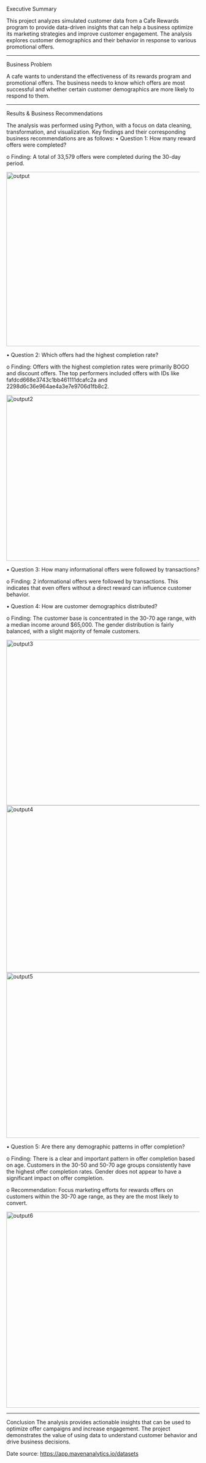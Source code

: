 
Executive Summary

This project analyzes simulated customer data from a Cafe Rewards program to provide data-driven insights that can help a business optimize its marketing strategies and improve customer engagement. The analysis explores customer demographics and their behavior in response to various promotional offers.
________________________________________
Business Problem

A cafe wants to understand the effectiveness of its rewards program and promotional offers. The business needs to know which offers are most successful and whether certain customer demographics are more likely to respond to them.
________________________________________
Results & Business Recommendations

The analysis was performed using Python, with a focus on data cleaning, transformation, and visualization. Key findings and their corresponding business recommendations are as follows:
•	Question 1: How many reward offers were completed?

o	Finding: A total of 33,579 offers were completed during the 30-day period.

 

<img width="589" height="455" alt="output" src="https://github.com/user-attachments/assets/72bee10d-89ec-4b02-ae08-280811b57857" />



•	Question 2: Which offers had the highest completion rate?

o	Finding: Offers with the highest completion rates were primarily BOGO and discount offers. The top performers included offers with IDs like fafdcd668e3743c1bb461111dcafc2a and 2298d6c36e964ae4a3e7e9706d1fb8c2.

 <img width="824" height="433" alt="output2" src="https://github.com/user-attachments/assets/fa6c95b3-d09d-491b-ac31-39d8d238ae99" />

•	Question 3: How many informational offers were followed by transactions?

o	Finding: 2 informational offers were followed by transactions. This indicates that even offers without a direct reward can influence customer behavior.

•	Question 4: How are customer demographics distributed?

o	Finding: The customer base is concentrated in the 30-70 age range, with a median income around $65,000. The gender distribution is fairly balanced, with a slight majority of female customers.

<img width="589" height="432" alt="output3" src="https://github.com/user-attachments/assets/0816ff09-1766-4616-ab9c-d2e9a051630e" />
<img width="592" height="436" alt="output4" src="https://github.com/user-attachments/assets/daeb1023-3f8c-47ba-a1c8-24b74787a780" />
<img width="589" height="432" alt="output5" src="https://github.com/user-attachments/assets/1b13c76f-575d-4a9f-97cf-b9240f52cdd5" />

   

•	Question 5: Are there any demographic patterns in offer completion?

o	Finding: There is a clear and important pattern in offer completion based on age. Customers in the 30-50 and 50-70 age groups consistently have the highest offer completion rates. Gender does not appear to have a significant impact on offer completion.

o	Recommendation: Focus marketing efforts for rewards offers on customers within the 30-70 age range, as they are the most likely to convert.

<img width="550" height="512" alt="output6" src="https://github.com/user-attachments/assets/3562b410-dd02-488f-9721-02452ea6ad2a" />

 
________________________________________
Conclusion
The analysis provides actionable insights that can be used to optimize offer campaigns and increase engagement. The project demonstrates the value of using data to understand customer behavior and drive business decisions.

Date source: https://app.mavenanalytics.io/datasets
